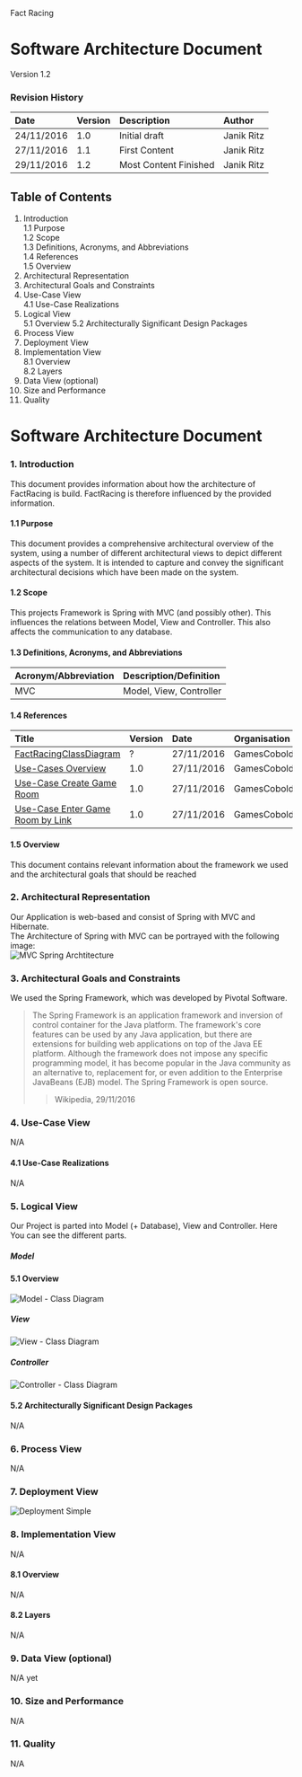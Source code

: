 Fact Racing

# Software Architecture Document

Version 1.2

### Revision History

| Date       | Version | Description           | Author     |
|:-----------|:--------|:----------------------|:-----------|
| 24/11/2016 | 1.0     | Initial draft         | Janik Ritz |
| 27/11/2016 | 1.1     | First Content         | Janik Ritz |
| 29/11/2016 | 1.2     | Most Content Finished | Janik Ritz |

## Table of Contents

1. Introduction  
    1.1 Purpose  
    1.2 Scope  
    1.3 Definitions, Acronyms, and Abbreviations  
    1.4 References  
    1.5 Overview  
2. Architectural Representation  
3. Architectural Goals and Constraints  
4. Use-Case View  
    4.1 Use-Case Realizations  
5. Logical View  
    5.1 Overview
    5.2 Architecturally Significant Design Packages
6. Process View   
7. Deployment View    
8. Implementation View    
    8.1 Overview  
    8.2 Layers  
9. Data View (optional)  
10. Size and Performance  
11. Quality  

# Software Architecture Document 

### 1. Introduction

This document provides information about how the architecture of FactRacing is build. FactRacing is therefore influenced by the provided information.

#### 1.1	Purpose

This document provides a comprehensive architectural overview of the system, using a number of different architectural views to depict different aspects of the system. It is intended to capture and convey the significant architectural decisions which have been made on the system.

#### 1.2	Scope

This projects Framework is Spring with MVC (and possibly other). This influences the relations between Model, View and Controller. This also affects the communication to any database.

#### 1.3	Definitions, Acronyms, and Abbreviations

| Acronym/Abbreviation | Description/Definition  |
|:---------------------|:------------------------|
| MVC                  | Model, View, Controller |

#### 1.4	References

| Title                                                                                                              | Version | Date       | Organisation |
|:-------------------------------------------------------------------------------------------------------------------|:--------|:-----------|:-------------|
| [FactRacingClassDiagram](/docs/ClassDiagrams/FactRacingClassDiagram.png)                                           | ?       | 27/11/2016 | GamesCobold  |
| [Use-Cases Overview](/docs/Use-Cases/Use-Case%20Overview%201.0.png)                                                | 1.0     | 27/11/2016 | GamesCobold  |
| [Use-Case Create Game Room](/docs/Use-Cases/Create%20Game%20Room/CreateGameRoomSpecification.md)                   | 1.0     | 27/11/2016 | GamesCobold  |
| [Use-Case Enter Game Room by Link](/docs/Use-Cases/Enter%20Game%20Room%20By%20Link/UseCase-EnterGameRoomByLink.md) | 1.0     | 27/11/2016 | GamesCobold  |

#### 1.5	Overview

This document contains relevant information about the framework we used and the architectural goals that should be reached

### 2.	Architectural Representation

Our Application is web-based and consist of Spring with MVC and Hibernate.  
The Architecture of Spring with MVC can be portrayed with the following image:  
![MVC Spring Archtitecture](/docs/Software_Architecture/MVC-Architecture.png)

### 3.	Architectural Goals and Constraints 

We used the Spring Framework, which was developed by Pivotal Software.
> The Spring Framework is an application framework and inversion of control container for the Java platform. The framework's core features can be used by any Java application, but there are extensions for building web applications on top of the Java EE platform. Although the framework does not impose any specific programming model, it has become popular in the Java community as an alternative to, replacement for, or even addition to the Enterprise JavaBeans (EJB) model. The Spring Framework is open source.
> > Wikipedia, 29/11/2016  

### 4.	Use-Case View 

N/A

#### 4.1	Use-Case Realizations

N/A

### 5.	Logical View

Our Project is parted into Model (+ Database), View and Controller. Here You can see the different parts.  

##### Model

#### 5.1	Overview

![Model - Class Diagram](/docs/ClassDiagrams/FactRacingClassDiagram.png)

##### View

![View - Class Diagram](/docs/ClassDiagrams/View.png)

##### Controller

![Controller - Class Diagram](/docs/ClassDiagrams/ControllerDiagram.png)  

#### 5.2	Architecturally Significant Design Packages

N/A

### 6.	Process View 

N/A

### 7.	Deployment View 

![Deployment Simple](/docs/Software_Architecture/Deployment.png)

### 8.	Implementation View 

N/A

#### 8.1	Overview

N/A

#### 8.2	Layers

N/A

### 9.	Data View (optional)

N/A yet

### 10.	Size and Performance

N/A

### 11.	Quality 

N/A
